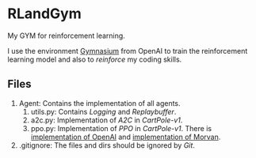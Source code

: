 # RLandGym

My GYM for reinforcement learning.

I use the environment [Gymnasium](https://gymnasium.farama.org/) from OpenAI to train the reinforcement learning model and also to *reinforce* my coding skills.

## Files

1. Agent: Contains the implementation of all agents.
    1. utils.py: Contains *Logging* and *Replaybuffer*.
    2. a2c.py: Implementation of *A2C* in *CartPole-v1*.
    3. ppo.py: Implementation of *PPO* in *CartPole-v1*. There is [implementation of OpenAI](https://github.com/openai/baselines/tree/master/baselines/ppo2) and [implementation of Morvan](https://github.com/MorvanZhou/Reinforcement-learning-with-tensorflow/blob/master/contents/12_Proximal_Policy_Optimization/discrete_DPPO.py#L134).
2. .gitignore: The files and dirs should be ignored by *Git*.
